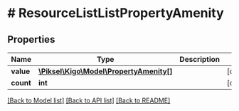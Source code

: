 # # ResourceListListPropertyAmenity

## Properties

Name | Type | Description | Notes
------------ | ------------- | ------------- | -------------
**value** | [**\Piksel\Kigo\Model\PropertyAmenity[]**](PropertyAmenity.md) |  | [optional] 
**count** | **int** |  | [optional] 

[[Back to Model list]](../../README.md#documentation-for-models) [[Back to API list]](../../README.md#documentation-for-api-endpoints) [[Back to README]](../../README.md)


